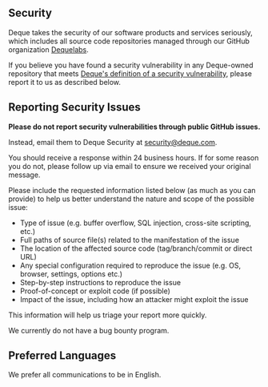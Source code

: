 ## Security

Deque takes the security of our software products and services seriously, which includes all source code repositories managed through our GitHub organization [Dequelabs](https://github.com/dequelabs).

If you believe you have found a security vulnerability in any Deque-owned repository that meets [Deque's definition of a security vulnerability](https://aka.ms/opensource/security/definition), please report it to us as described below.

## Reporting Security Issues

**Please do not report security vulnerabilities through public GitHub issues.**

Instead, email them to Deque Security at [security@deque.com](mailto:security@deque.com).

You should receive a response within 24 business hours. If for some reason you do not, please follow up via email to ensure we received your original message.

Please include the requested information listed below (as much as you can provide) to help us better understand the nature and scope of the possible issue:

- Type of issue (e.g. buffer overflow, SQL injection, cross-site scripting, etc.)
- Full paths of source file(s) related to the manifestation of the issue
- The location of the affected source code (tag/branch/commit or direct URL)
- Any special configuration required to reproduce the issue (e.g. OS, browser, settings, options etc.)
- Step-by-step instructions to reproduce the issue
- Proof-of-concept or exploit code (if possible)
- Impact of the issue, including how an attacker might exploit the issue

This information will help us triage your report more quickly.

We currently do not have a bug bounty program.

## Preferred Languages

We prefer all communications to be in English.
